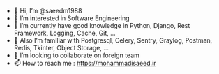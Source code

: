 - 👋 Hi, I’m @saeedm1988
- 👀 I’m interested in Software Engineering
- 🌱 I’m currently have good knowledge in Python, Django, Rest Framework, Logging, Cache, Git, ...
- 👀 Also I’m familiar with  Postgresql, Celery, Sentry, Graylog, Postman, Redis, Tkinter, Object Storage, ...
- 💞️ I’m looking to collaborate on foreign team
- 📫 How to reach me : https://mohammadisaeed.ir
